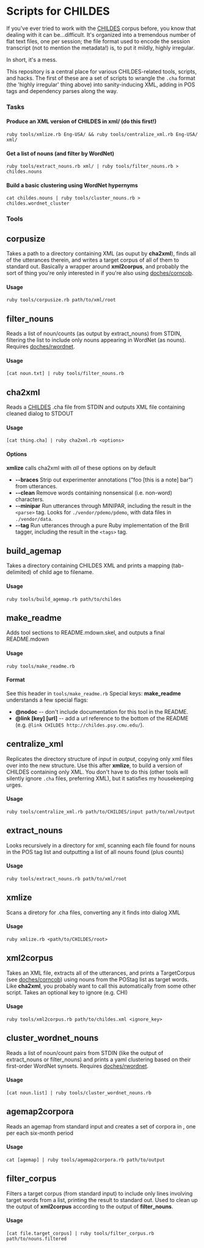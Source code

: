 # Scripts for CHILDES

If you've ever tried to work with the [CHILDES][] corpus before, you know that dealing with it can be...difficult. It's
organized into a tremendous number of flat text files, one per session; the file format used to encode the session transcript (not to
mention the metadata!) is, to put it mildly, highly irregular. 

In short, it's a mess.

This repository is a central place for various CHILDES-related tools, scripts, and hacks. The first of these are a set of scripts to wrangle the `.cha` format (the 'highly irregular' thing above) into sanity-inducing XML, adding in POS tags and dependency parses along the way.

### Tasks

#### Produce an XML version of CHILDES in xml/ (do this first!)

    ruby tools/xmlize.rb Eng-USA/ && ruby tools/centralize_xml.rb Eng-USA/ xml/

#### Get a list of nouns (and filter by WordNet)

    ruby tools/extract_nouns.rb xml/ | ruby tools/filter_nouns.rb > childes.nouns

#### Build a basic clustering using WordNet hypernyms

    cat childes.nouns | ruby tools/cluster_nouns.rb > childes.wordnet_cluster

### Tools

## corpusize

Takes a path to a directory containing XML (as ouput by **cha2xml**),
finds all of the utterances therein, and writes a target corpus of
all of them to standard out. Basically a wrapper around **xml2corpus**,
and probably the sort of thing you're only interested in if you're also
using [doches/corncob][].

#### Usage

    ruby tools/corpusize.rb path/to/xml/root





## filter\_nouns

Reads a list of noun/counts (as output by extract_nouns) from STDIN,
filtering the list to include only nouns appearing in WordNet (as nouns).
Requires [doches/rwordnet][].


#### Usage

    [cat noun.txt] | ruby tools/filter_nouns.rb





## cha2xml

Reads a [CHILDES][] .cha file from STDIN and outputs XML file containing cleaned
dialog to STDOUT

#### Usage

    [cat thing.cha] | ruby cha2xml.rb <options>


#### Options

**xmlize** calls cha2xml with *all* of these options on by default

   + **--braces** Strip out experimenter annotations ("foo [this is a note] bar") from utterances.
   + **--clean** Remove words containing nonsensical (i.e. non-word) characters.
   + **--minipar** Run utterances through MINIPAR, including the result in the `<parse>` tag. Looks for `./vendor/pdemo/pdemo`, with data files in `./vendor/data`.
   + **--tag** Run utterances through a pure Ruby implementation of the Brill tagger, including the result in the `<tags>` tag.




## build\_agemap

Takes a directory containing CHILDES XML and prints a 
mapping (tab-delimited) of child age to filename.

#### Usage

    ruby tools/build_agemap.rb path/to/childes





## make\_readme

Adds tool sections to README.mdown.skel, and outputs a final
README.mdown

#### Usage

    ruby tools/make_readme.rb


#### Format

See this header in `tools/make_readme.rb`
Special keys:
**make_readme** understands a few special flags:

   + **@nodoc** -- don't include documentation for this tool in the README.
   + **@link [key] [url]** -- add a url reference to the bottom of the README (e.g. `@link CHILDES http://childes.psy.cmu.edu/`).




## centralize\_xml

Replicates the directory structure of *input* in *output*, copying
only xml files over into the new structure. Use this after **xmlize**, 
to build a version of CHILDES containing only XML. You don't have to 
do this (other tools will silently ignore `.cha` files, preferring XML), 
but it satisfies my housekeeping urges.

#### Usage

    ruby tools/centralize_xml.rb path/to/CHILDES/input path/to/xml/output





## extract\_nouns

Looks recursively in a directory for xml, scanning each file found
for nouns in the POS tag list and outputting a list of all nouns
found (plus counts)

#### Usage

    ruby tools/extract_nouns.rb path/to/xml/root





## xmlize

Scans a diretory for .cha files, converting any it finds into dialog XML

#### Usage

    ruby xmlize.rb <path/to/CHILDES/root>





## xml2corpus

Takes an XML file, extracts all of the utterances, and prints a TargetCorpus
(see [doches/corncob][]) using nouns from the POStag list as target words.
Like **cha2xml**, you probably want to call this automatically from some 
other script.
Takes an optional key to ignore (e.g. CHI)

#### Usage

    ruby tools/xml2corpus.rb path/to/childes.xml <ignore_key>





## cluster\_wordnet\_nouns

Reads a list of noun/count pairs from STDIN (like the output of
extract_nouns or filter_nouns) and prints a yaml clustering based
on their first-order WordNet synsets. 
Requires [doches/rwordnet][].

#### Usage

    [cat noun.list] | ruby tools/cluster_wordnet_nouns.rb





## agemap2corpora

Reads an agemap from standard input and creates a set of corpora in <output>,
one per each six-month period

#### Usage

    cat [agemap] | ruby tools/agemap2corpora.rb path/to/output





## filter\_corpus

Filters a target corpus (from standard input) to include only lines involving target
words from a list, printing the result to standard out. Used to clean up the output 
of **xml2corpus** according to the output of **filter_nouns**.

#### Usage

    [cat file.target_corpus] | ruby tools/filter_corpus.rb path/to/nouns.filtered





  [doches/corncob]: http://github.com/doches/corncob
  [doches/rwordnet]: http://github.com/doches/rwordnet
  [CHILDES]: http://childes.psy.cmu.edu/
